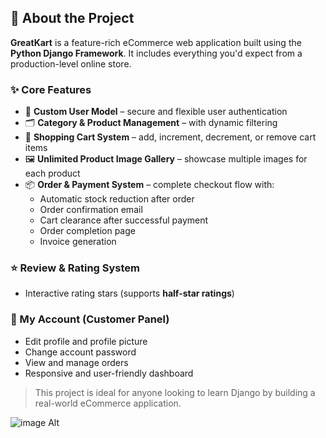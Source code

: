 ## 🧾 About the Project

**GreatKart** is a feature-rich eCommerce web application built using the **Python Django Framework**. It includes everything you'd expect from a production-level online store.

### ✨ Core Features

- 🔐 **Custom User Model** – secure and flexible user authentication
- 🗂️ **Category & Product Management** – with dynamic filtering
- 🛒 **Shopping Cart System** – add, increment, decrement, or remove cart items
- 🖼️ **Unlimited Product Image Gallery** – showcase multiple images for each product
- 📦 **Order & Payment System** – complete checkout flow with:
  - Automatic stock reduction after order
  - Order confirmation email
  - Cart clearance after successful payment
  - Order completion page
  - Invoice generation

### ⭐ Review & Rating System

- Interactive rating stars (supports **half-star ratings**)

### 👤 My Account (Customer Panel)

- Edit profile and profile picture
- Change account password
- View and manage orders
- Responsive and user-friendly dashboard

> This project is ideal for anyone looking to learn Django by building a real-world eCommerce application.

![image Alt](https://github.com/user-attachments/assets/75947d58-9a44-4f01-abc5-00308518f9d0)


